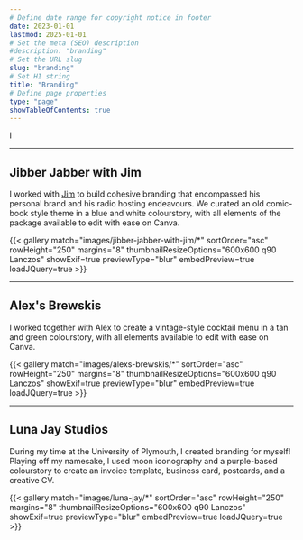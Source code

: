 ```yaml
---
# Define date range for copyright notice in footer
date: 2023-01-01
lastmod: 2025-01-01
# Set the meta (SEO) description
#description: "branding"
# Set the URL slug
slug: "branding"
# Set H1 string
title: "Branding"
# Define page properties
type: "page"
showTableOfContents: true
---
```


I 

---

## Jibber Jabber with Jim

I worked with [Jim](https://jamesdavidson.xyz) to build cohesive branding that encompassed his personal brand and his radio hosting endeavours. We curated an old comic-book style theme in a blue and white colourstory, with all elements of the package available to edit with ease on Canva.

{{< gallery match="images/jibber-jabber-with-jim/*" sortOrder="asc" rowHeight="250" margins="8" thumbnailResizeOptions="600x600 q90 Lanczos" showExif=true previewType="blur" embedPreview=true loadJQuery=true >}}

---

## Alex's Brewskis

I worked together with Alex to create a vintage-style cocktail menu in a tan and green colourstory, with all elements available to edit with ease on Canva. 

{{< gallery match="images/alexs-brewskis/*" sortOrder="asc" rowHeight="250" margins="8" thumbnailResizeOptions="600x600 q90 Lanczos" showExif=true previewType="blur" embedPreview=true loadJQuery=true >}}

---

## Luna Jay Studios

During my time at the University of Plymouth, I created branding for myself! Playing off my namesake, I used moon iconography and a purple-based colourstory to create an invoice template, business card, postcards, and a creative CV.

{{< gallery match="images/luna-jay/*" sortOrder="asc" rowHeight="250" margins="8" thumbnailResizeOptions="600x600 q90 Lanczos" showExif=true previewType="blur" embedPreview=true loadJQuery=true >}}
